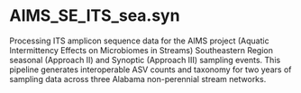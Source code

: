 # AIMS_SE_ITS_sea.syn
Processing ITS amplicon sequence data for the AIMS project (Aquatic Intermittency Effects on Microbiomes in Streams) Southeastern Region seasonal (Approach II) and Synoptic (Approach III) sampling events. This pipeline generates interoperable ASV counts and taxonomy for two years of sampling data across three Alabama non-perennial stream networks.
